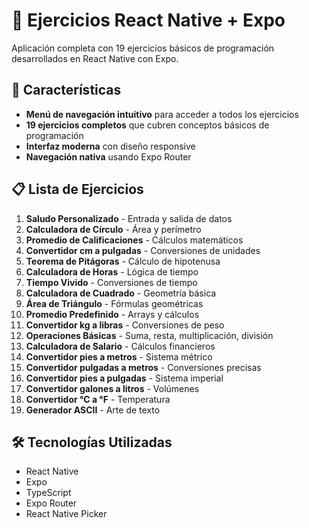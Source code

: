 # 📱 Ejercicios React Native + Expo

Aplicación completa con 19 ejercicios básicos de programación desarrollados en React Native con Expo.

## 🚀 Características

- **Menú de navegación intuitivo** para acceder a todos los ejercicios
- **19 ejercicios completos** que cubren conceptos básicos de programación
- **Interfaz moderna** con diseño responsive
- **Navegación nativa** usando Expo Router

## 📋 Lista de Ejercicios

1. **Saludo Personalizado** - Entrada y salida de datos
2. **Calculadora de Círculo** - Área y perímetro
3. **Promedio de Calificaciones** - Cálculos matemáticos
4. **Convertidor cm a pulgadas** - Conversiones de unidades
5. **Teorema de Pitágoras** - Cálculo de hipotenusa
6. **Calculadora de Horas** - Lógica de tiempo
7. **Tiempo Vivido** - Conversiones de tiempo
8. **Calculadora de Cuadrado** - Geometría básica
9. **Área de Triángulo** - Fórmulas geométricas
10. **Promedio Predefinido** - Arrays y cálculos
11. **Convertidor kg a libras** - Conversiones de peso
12. **Operaciones Básicas** - Suma, resta, multiplicación, división
13. **Calculadora de Salario** - Cálculos financieros
14. **Convertidor pies a metros** - Sistema métrico
15. **Convertidor pulgadas a metros** - Conversiones precisas
16. **Convertidor pies a pulgadas** - Sistema imperial
17. **Convertidor galones a litros** - Volúmenes
18. **Convertidor °C a °F** - Temperatura
19. **Generador ASCII** - Arte de texto

## 🛠️ Tecnologías Utilizadas

- React Native
- Expo
- TypeScript
- Expo Router
- React Native Picker

